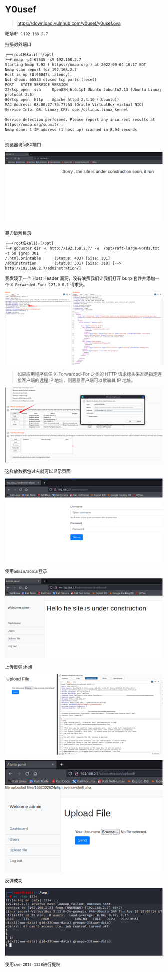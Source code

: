 # Y0usef

> https://download.vulnhub.com/y0usef/y0usef.ova

靶场IP ：`192.168.2.7`

扫描对外端口

```
┌──(root㉿kali)-[/opt]
└─# nmap -p1-65535 -sV 192.168.2.7
Starting Nmap 7.92 ( https://nmap.org ) at 2022-09-04 10:17 EDT
Nmap scan report for 192.168.2.7
Host is up (0.00047s latency).
Not shown: 65533 closed tcp ports (reset)
PORT   STATE SERVICE VERSION
22/tcp open  ssh     OpenSSH 6.6.1p1 Ubuntu 2ubuntu2.13 (Ubuntu Linux; protocol 2.0)
80/tcp open  http    Apache httpd 2.4.10 ((Ubuntu))
MAC Address: 08:00:27:76:77:A3 (Oracle VirtualBox virtual NIC)
Service Info: OS: Linux; CPE: cpe:/o:linux:linux_kernel

Service detection performed. Please report any incorrect results at https://nmap.org/submit/ .
Nmap done: 1 IP address (1 host up) scanned in 8.04 seconds
                                                            
```

浏览器访问80端口

![image-20220904221837003](../../.gitbook/assets/image-20220904221837003.png)

暴力破解目录

```
┌──(root㉿kali)-[/opt]
└─# gobuster dir -u http://192.168.2.7/ -w  /opt/raft-large-words.txt  -t 50 |grep 301
/.html.printable      (Status: 403) [Size: 301]
/adminstration        (Status: 301) [Size: 318] [--> http://192.168.2.7/adminstration/]
```

我发现了一个 Host Header 漏洞，没有浪费我们让我们打开 burp 套件并添加一个 `X-Forwarded-For: 127.0.0.1` 请求头。

![image-20220904222531376](../../.gitbook/assets/image-20220904222531376.png)

> 如果应用程序信任 X-Forwarded-For 之类的 HTTP 请求标头来准确指定连接客户端的远程 IP 地址，则恶意客户端可以欺骗其 IP 地址。

![image-20220904222706443](../../.gitbook/assets/image-20220904222706443.png)

这样放数据包过去就可以显示页面

![image-20220904222731731](../../.gitbook/assets/image-20220904222731731.png)

使用`admin/admin`登录

![image-20220904222808249](../../.gitbook/assets/image-20220904222808249.png)

上传反弹shell

![image-20220904224357278](../../.gitbook/assets/image-20220904224357278.png)

![image-20220904224537886](../../.gitbook/assets/image-20220904224537886.png)

反弹成功

![image-20220904224806865](../../.gitbook/assets/image-20220904224806865.png)

使用`cve-2015-1328`进行提权



